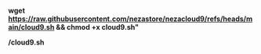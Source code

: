 **wget https://raw.githubusercontent.com/nezastore/nezacloud9/refs/heads/main/cloud9.sh && chmod +x cloud9.sh"**

**/cloud9.sh**

